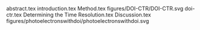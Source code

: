 abstract.tex
introduction.tex
Method.tex
figures/DOI-CTR/DOI-CTR.svg
doi-ctr.tex
Determining the Time Resolution.tex
Discussion.tex
figures/photoelectronswithdoi/photoelectronswithdoi.svg
